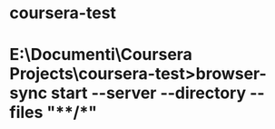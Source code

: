 # coursera-test
# E:\Documenti\Coursera Projects\coursera-test>browser-sync start --server --directory --files "**/*"